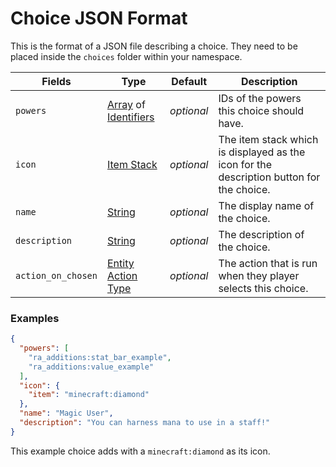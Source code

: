 # Choice JSON Format
This is the format of a JSON file describing a choice. They need to be placed inside the `choices` folder within your namespace.

 | Fields | Type | Default | Description | 
|---|---|---|---|
 | `powers` | [Array](data_types/array.md) of [Identifiers](data_types/identifier.md) | _optional_ | IDs of the powers this choice should have. | 
 | `icon` | [Item Stack](data_types/item_stack.md) | _optional_ | The item stack which is displayed as the icon for the description button for the choice. | 
 | `name` | [String](data_types/string.md) | _optional_ | The display name of the choice. | 
 | `description` | [String](data_types/string.md) | _optional_ | The description of the choice. | 
 | `action_on_chosen` | [Entity Action Type](entity_action_types.md) | _optional_ | The action that is run when they player selects this choice. | 

### Examples
```json
{
  "powers": [
    "ra_additions:stat_bar_example",
    "ra_additions:value_example"
  ],
  "icon": {
    "item": "minecraft:diamond"
  },
  "name": "Magic User",
  "description": "You can harness mana to use in a staff!"
}
```
This example choice adds with a `minecraft:diamond` as its icon.
